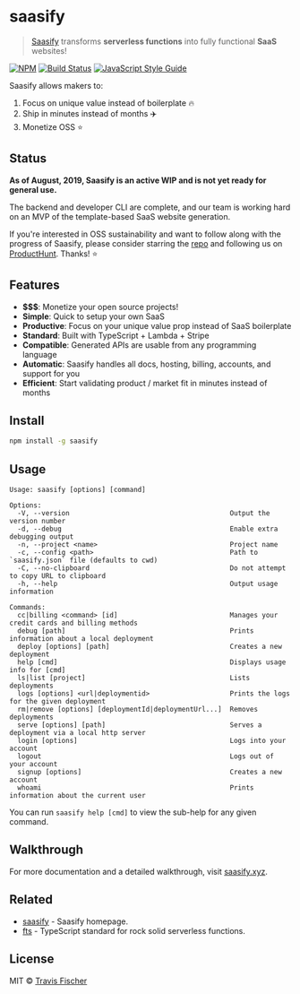 # saasify

> [Saasify](https://saasify.xyz) transforms **serverless functions** into fully functional **SaaS** websites!

[![NPM](https://img.shields.io/npm/v/saasify.svg)](https://www.npmjs.com/package/saasify) [![Build Status](https://travis-ci.com/saasify-xyz/saasify.svg?branch=master)](https://travis-ci.com/saasify-xyz/saasify) [![JavaScript Style Guide](https://img.shields.io/badge/code_style-standard-brightgreen.svg)](https://standardjs.com)

Saasify allows makers to:

1) Focus on unique value instead of boilerplate 🔥
2) Ship in minutes instead of months ✈️
3) Monetize OSS ⭐️

## Status

**As of August, 2019, Saasify is an active WIP and is not yet ready for general use.**

The backend and developer CLI are complete, and our team is working hard on an MVP of the template-based SaaS website generation.

If you're interested in OSS sustainability and want to follow along with the progress of Saasify, please consider starring the [repo](https://github.com/saasify/saasify) and following us on [ProductHunt](https://www.producthunt.com/upcoming/saasify). Thanks! ⭐️

## Features

- **$$$**: Monetize your open source projects!
- **Simple**: Quick to setup your own SaaS
- **Productive**: Focus on your unique value prop instead of SaaS boilerplate
- **Standard**: Built with TypeScript + Lambda + Stripe
- **Compatible**: Generated APIs are usable from any programming language
- **Automatic**: Saasify handles all docs, hosting, billing, accounts, and support for you
- **Efficient**: Start validating product / market fit in minutes instead of months

## Install

```bash
npm install -g saasify
```

## Usage

```
Usage: saasify [options] [command]

Options:
  -V, --version                                        Output the version number
  -d, --debug                                          Enable extra debugging output
  -n, --project <name>                                 Project name
  -c, --config <path>                                  Path to `saasify.json` file (defaults to cwd)
  -C, --no-clipboard                                   Do not attempt to copy URL to clipboard
  -h, --help                                           Output usage information

Commands:
  cc|billing <command> [id]                            Manages your credit cards and billing methods
  debug [path]                                         Prints information about a local deployment
  deploy [options] [path]                              Creates a new deployment
  help [cmd]                                           Displays usage info for [cmd]
  ls|list [project]                                    Lists deployments
  logs [options] <url|deploymentid>                    Prints the logs for the given deployment
  rm|remove [options] [deploymentId|deploymentUrl...]  Removes deployments
  serve [options] [path]                               Serves a deployment via a local http server
  login [options]                                      Logs into your account
  logout                                               Logs out of your account
  signup [options]                                     Creates a new account
  whoami                                               Prints information about the current user
```

You can run `saasify help [cmd]` to view the sub-help for any given command.

## Walkthrough

For more documentation and a detailed walkthrough, visit [saasify.xyz](https://saasify.xyz).

## Related

- [saasify](https://saasify.xyz) - Saasify homepage.
- [fts](https://github.com/transitive-bullshit/functional-typescript) - TypeScript standard for rock solid serverless functions.

## License

MIT © [Travis Fischer](https://transitivebullsh.it)
